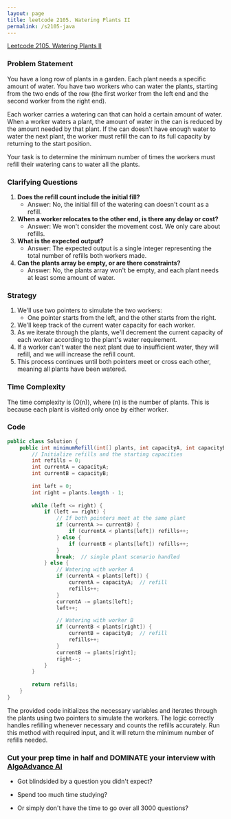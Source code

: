 ```yaml
---
layout: page
title: leetcode 2105. Watering Plants II
permalink: /s2105-java
---
```

[Leetcode 2105. Watering Plants II](https://algoadvance.github.io/algoadvance/l2105)
### Problem Statement
You have a long row of plants in a garden. Each plant needs a specific amount of water. You have two workers who can water the plants, starting from the two ends of the row (the first worker from the left end and the second worker from the right end). 

Each worker carries a watering can that can hold a certain amount of water. When a worker waters a plant, the amount of water in the can is reduced by the amount needed by that plant. If the can doesn't have enough water to water the next plant, the worker must refill the can to its full capacity by returning to the start position.

Your task is to determine the minimum number of times the workers must refill their watering cans to water all the plants.

### Clarifying Questions
1. **Does the refill count include the initial fill?**
   - Answer: No, the initial fill of the watering can doesn't count as a refill.
2. **When a worker relocates to the other end, is there any delay or cost?**
   - Answer: We won't consider the movement cost. We only care about refills.
3. **What is the expected output?**
   - Answer: The expected output is a single integer representing the total number of refills both workers made.
4. **Can the plants array be empty, or are there constraints?**
   - Answer: No, the plants array won't be empty, and each plant needs at least some amount of water.

### Strategy
1. We'll use two pointers to simulate the two workers:
   - One pointer starts from the left, and the other starts from the right.
2. We'll keep track of the current water capacity for each worker.
3. As we iterate through the plants, we'll decrement the current capacity of each worker according to the plant's water requirement.
4. If a worker can't water the next plant due to insufficient water, they will refill, and we will increase the refill count.
5. This process continues until both pointers meet or cross each other, meaning all plants have been watered.

### Time Complexity
The time complexity is \(O(n)\), where \(n\) is the number of plants. This is because each plant is visited only once by either worker.

### Code

```java
public class Solution {
    public int minimumRefill(int[] plants, int capacityA, int capacityB) {
        // Initialize refills and the starting capacities
        int refills = 0;
        int currentA = capacityA;
        int currentB = capacityB;
        
        int left = 0;
        int right = plants.length - 1;
        
        while (left <= right) {
            if (left == right) {
                // If both pointers meet at the same plant
                if (currentA >= currentB) {
                    if (currentA < plants[left]) refills++;
                } else {
                    if (currentB < plants[left]) refills++;
                }
                break;  // single plant scenario handled
            } else {
                // Watering with worker A
                if (currentA < plants[left]) {
                    currentA = capacityA;  // refill
                    refills++;
                }
                currentA -= plants[left];
                left++;

                // Watering with worker B
                if (currentB < plants[right]) {
                    currentB = capacityB;  // refill
                    refills++;
                }
                currentB -= plants[right];
                right--;
            }
        }
        
        return refills;
    }
}
```

The provided code initializes the necessary variables and iterates through the plants using two pointers to simulate the workers. The logic correctly handles refilling whenever necessary and counts the refills accurately. Run this method with required input, and it will return the minimum number of refills needed.


### Cut your prep time in half and DOMINATE your interview with [AlgoAdvance AI](https://algoAdvance.com)

- Got blindsided by a question you didn't expect?

- Spend too much time studying?

- Or simply don't have the time to go over all 3000 questions?

